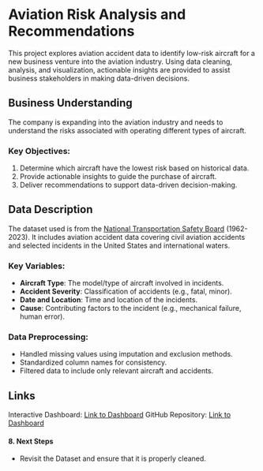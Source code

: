 # Aviation Risk Analysis and Recommendations

This project explores aviation accident data to identify low-risk aircraft for a new business venture into the aviation industry. Using data cleaning, analysis, and visualization, actionable insights are provided to assist business stakeholders in making data-driven decisions.

## Business Understanding

The company is expanding into the aviation industry and needs to understand the risks associated with operating different types of aircraft. 

### Key Objectives:
1. Determine which aircraft have the lowest risk based on historical data.
2. Provide actionable insights to guide the purchase of aircraft.
3. Deliver recommendations to support data-driven decision-making.

## Data Description

The dataset used is from the [National Transportation Safety Board](#) (1962-2023). It includes aviation accident data covering civil aviation accidents and selected incidents in the United States and international waters.

### Key Variables:
- **Aircraft Type**: The model/type of aircraft involved in incidents.
- **Accident Severity**: Classification of accidents (e.g., fatal, minor).
- **Date and Location**: Time and location of the incidents.
- **Cause**: Contributing factors to the incident (e.g., mechanical failure, human error).

### Data Preprocessing:
- Handled missing values using imputation and exclusion methods.
- Standardized column names for consistency.
- Filtered data to include only relevant aircraft and accidents.


## Links

Interactive Dashboard: [Link to Dashboard](#)
GitHub Repository: [Link to Dashboard](https://github.com/Krystabelle22/Phase-1-Project)



#### 8. **Next Steps**
- Revisit the Dataset and ensure that it is properly cleaned.
